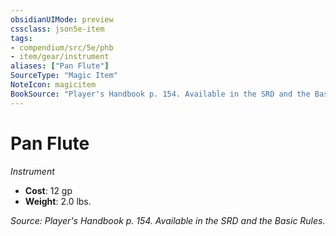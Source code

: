 ```yaml
---
obsidianUIMode: preview
cssclass: json5e-item
tags:
- compendium/src/5e/phb
- item/gear/instrument
aliases: ["Pan Flute"]
SourceType: "Magic Item"
NoteIcon: magicitem
BookSource: "Player's Handbook p. 154. Available in the SRD and the Basic Rules."
---
```

# Pan Flute
*Instrument*  

- **Cost**: 12 gp
- **Weight**: 2.0 lbs.

*Source: Player's Handbook p. 154. Available in the SRD and the Basic Rules.*